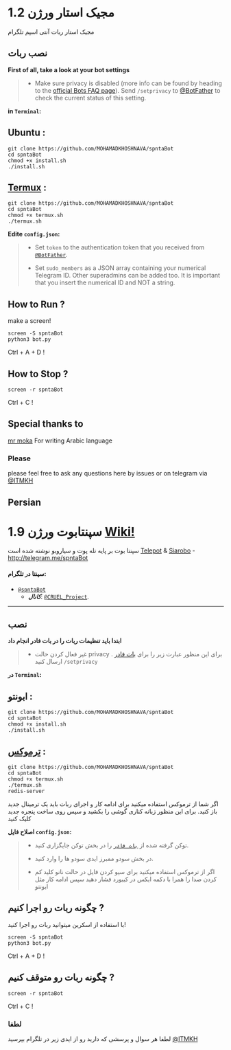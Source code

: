 
# مجیک استار ورژن 1.2

مجیک استار ربات آنتی اسپم تلگرام

## نصب ربات

**First of all, take a look at your bot settings**

> * Make sure privacy is disabled (more info can be found by heading to the [official Bots FAQ page](https://core.telegram.org/bots/faq#what-messages-will-my-bot-get)). Send `/setprivacy` to [@BotFather](http://telegram.me/BotFather) to check the current status of this setting.


**in `Terminal`:**

## Ubuntu :
```
git clone https://github.com/MOHAMADKHOSHNAVA/spntaBot
cd spntaBot
chmod +x install.sh
./install.sh

```

## [Termux](https://play.google.com/store/apps/details?id=com.termux&hl=en_US) :
```
git clone https://github.com/MOHAMADKHOSHNAVA/spntaBot
cd spntaBot
chmod +x termux.sh
./termux.sh
```


**Edite `config.json`:**

> * Set `token` to the authentication token that you received from [`@BotFather`](http://telegram.me/BotFather).
>
> * Set `sudo_members` as a JSON array containing your numerical Telegram ID. Other superadmins can be added too. It is important that you insert the numerical ID and NOT a string.
>


## How to Run ?
make a screen!
```
screen -S spntaBot
python3 bot.py
```
Ctrl + A + D !

## How to Stop ?
```
screen -r spntaBot
```
Ctrl + C !

## Special thanks to
[mr moka](https://github.com/devdeen) For writing Arabic language 

### Please
please feel free to ask any questions here by issues or on telegram via [@ITMKH](https://telegram.me/ITMKH/)



## Persian

# سپنتابوت ورژن  1.9 [Wiki!](https://github.com/MOHAMADKHOSHNAVA/spntaBot/wiki)

سپنتا بوت بر پایه تله پوت و سیاروبو نوشته شده است
[Telepot](https://github.com/nickoala/telepot) & [Siarobo](https://github.com/siyanew/Siarobo) - http://telegram.me/spntaBot


#### سپنتا در تلگرام:

- [`@spntaBot`](https://telegram.me/spntaBot)
	- **_کانال_**: [`@CRUEL_Project`](https://telegram.me/CRUEL_Project).
* * *


## نصب

**ابتدا باید تنظیمات ربات را در بات فادر انجام داد**

> * غیر فعال کردن حالت privacy 
. برای این منظور عبارت زیر را برای [بات فادر](http://telegram.me/BotFather) ارسال کنید
`/setprivacy`


**در `Terminal`:**

## ابونتو :
```
git clone https://github.com/MOHAMADKHOSHNAVA/spntaBot
cd spntaBot
chmod +x install.sh
./install.sh

```


## [ترموکس](https://play.google.com/store/apps/details?id=com.termux&hl=fa_IR) :
```
git clone https://github.com/MOHAMADKHOSHNAVA/spntaBot
cd spntaBot
chmod +x termux.sh
./termux.sh
redis-server
```
اگر شما از ترموکس استفاده میکنید برای ادامه کار و اجرای ربات باید یک ترمینال جدید باز کنید.
برای این منظور زبانه کناری گوشی را بکشید و سپس روی ساخت پنجره جدید کلیک کنید



**اصلاح فایل `config.json`:**

> * توکن گرفته شده از [`بات فادر`](http://telegram.me/BotFather) را در بخش توکن جایگزاری کنید.
>
> * در بخش سودو ممبرز ایدی سودو ها را وارد کنید.
>
> * اگر از ترموکس استفاده میکنید برای سیو کردن فایل در حالت نانو کلید کم کردن صدا را همرا با دکمه ایکس در کیبورد فشار دهید سپس ادامه کار مثل ابونتو
>

## چگونه ربات رو اجرا کنیم ?
با استفاده از اسکرین میتوانید ربات رو اجرا کنید!
```
screen -S spntaBot
python3 bot.py
```
Ctrl + A + D !

## چگونه ربات رو متوقف کنیم ?
```
screen -r spntaBot
```
Ctrl + C !



### لطفا
لطفا هر سوال و پرسشی که دارید رو از ایدی زیر در تلگرام بپرسید
[@ITMKH](https://telegram.me/ITMKH/)

